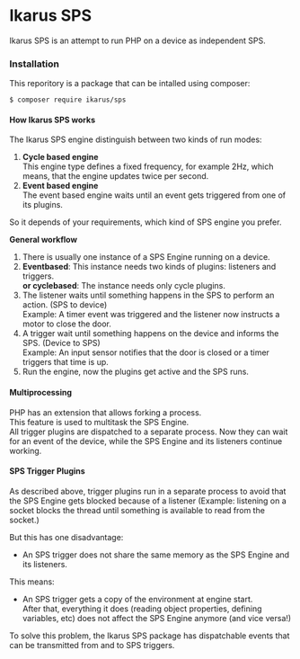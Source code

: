 # Ikarus SPS
Ikarus SPS is an attempt to run PHP on a device as independent SPS.

### Installation
This reporitory is a package that can be intalled using composer:
````bin
$ composer require ikarus/sps
````

#### How Ikarus SPS works

The Ikarus SPS engine distinguish between two kinds of run modes:
1.  __Cycle based engine__  
    This engine type defines a fixed frequency, for example 2Hz, which means, that the engine updates twice per second.
1.  __Event based engine__  
    The event based engine waits until an event gets triggered from one of its plugins.
    
So it depends of your requirements, which kind of SPS engine you prefer.

__General workflow__

1.  There is usually one instance of a SPS Engine running on a device.
1.  __Eventbased__: This instance needs two kinds of plugins: listeners and triggers.  
    __or cyclebased__: The instance needs only cycle plugins.
1.  The listener waits until something happens in the SPS to perform an action. (SPS to device)  
    Example: A timer event was triggered and the listener now instructs a motor to close the door.
1.  A trigger wait until something happens on the device and informs the SPS. (Device to SPS)  
    Example: An input sensor notifies that the door is closed or a timer triggers that time is up.
1.  Run the engine, now the plugins get active and the SPS runs.

#### Multiprocessing
PHP has an extension that allows forking a process.  
This feature is used to multitask the SPS Engine.  
All trigger plugins are dispatched to a separate process. Now they can wait for an event of the device, while the SPS Engine and its listeners continue working.

#### SPS Trigger Plugins
As described above, trigger plugins run in a separate process to avoid that the SPS Engine gets blocked because of a listener (Example: listening on a socket blocks the thread until something is available to read from the socket.)  

But this has one disadvantage:
- An SPS trigger does not share the same memory as the SPS Engine and its listeners.

This means:
- An SPS trigger gets a copy of the environment at engine start.  
    After that, everything it does (reading object properties, defining variables, etc) does not affect the SPS Engine anymore (and vice versa!)
    
To solve this problem, the Ikarus SPS package has dispatchable events that can be transmitted from and to SPS triggers.